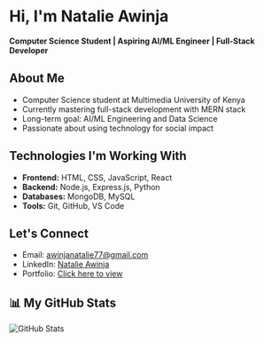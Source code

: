 #  Hi, I'm Natalie Awinja

**Computer Science Student | Aspiring AI/ML Engineer | Full-Stack Developer**

##  About Me
- Computer Science student at Multimedia University of Kenya
- Currently mastering full-stack development with MERN stack
- Long-term goal: AI/ML Engineering and Data Science
- Passionate about using technology for social impact 

##  Technologies I'm Working With
- **Frontend:** HTML, CSS, JavaScript, React
- **Backend:** Node.js, Express.js, Python
- **Databases:** MongoDB, MySQL
- **Tools:** Git, GitHub, VS Code

##  Let's Connect
- Email: awinjanatalie77@gmail.com
- LinkedIn: [Natalie Awinja](https://linkedin.com/in/natalie-awinja-4675aa305)
- Portfolio: [Click here to view](https://keli281.github.io/my-portfolio)

## 📊 My GitHub Stats
![GitHub Stats](https://github-readme-stats.vercel.app/api?username=Keli281&show_icons=true&theme=radical)
